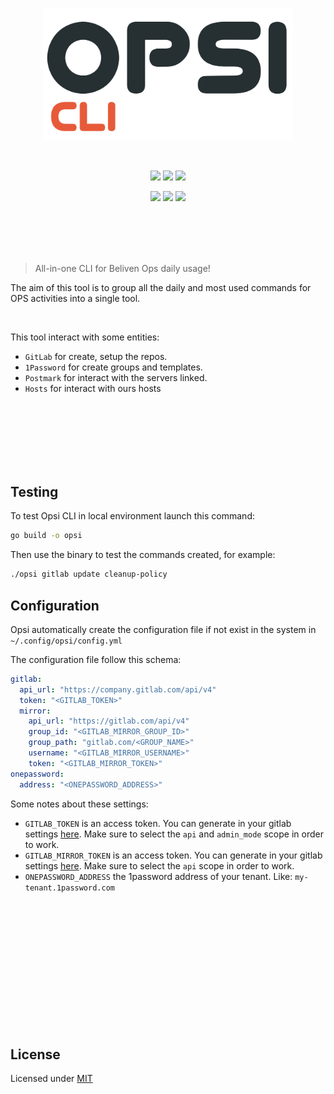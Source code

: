 <br>
<p align="center"><img width="400" src="./assets/logo.svg" /></p>
<br>
<p align="center">
<img src="https://img.shields.io/github/go-mod/go-version/beliven-it/opsi?color=e75a39&style=for-the-badge" />
<img src="https://img.shields.io/github/v/release/beliven-it/opsi?color=e75a39&style=for-the-badge" />
<img src="https://img.shields.io/github/license/beliven-it/opsi?color=e75a39&style=for-the-badge" />
</p>
<p align="center">
<img src="https://img.shields.io/github/issues-pr/beliven-it/opsi?color=e75a39&style=for-the-badge" />
<img src="https://img.shields.io/github/issues/beliven-it/opsi?color=e75a39&style=for-the-badge" />
<img src="https://img.shields.io/github/contributors/beliven-it/opsi?color=e75a39&style=for-the-badge" />
</p>

<br><br>
<br><br>

> All-in-one CLI for Beliven Ops daily usage!

The aim of this tool is to group all the daily and most used commands for OPS activities into a single tool.

<br>


This tool interact with some entities:

- `GitLab` for create, setup the repos.
- `1Password` for create groups and templates.
- `Postmark` for interact with the servers linked.
- `Hosts` for interact with ours hosts

<br><br><br><br><br><br>

## Testing
To test Opsi CLI in local environment launch this command:
```bash
go build -o opsi
```

Then use the binary to test the commands created, for example:
```bash
./opsi gitlab update cleanup-policy
```

## Configuration

Opsi automatically create the configuration file if not exist
in the system in `~/.config/opsi/config.yml`


The configuration file follow this schema:

```yml
gitlab:
  api_url: "https://company.gitlab.com/api/v4"
  token: "<GITLAB_TOKEN>"
  mirror:
    api_url: "https://gitlab.com/api/v4"
    group_id: "<GITLAB_MIRROR_GROUP_ID>"
    group_path: "gitlab.com/<GROUP_NAME>"  
    username: "<GITLAB_MIRROR_USERNAME>"
    token: "<GITLAB_MIRROR_TOKEN>"
onepassword:
  address: "<ONEPASSWORD_ADDRESS>"
```

Some notes about these settings:

- `GITLAB_TOKEN` is an access token. You can generate in your gitlab settings [here](https://git.beliven.dev/-/user_settings/personal_access_tokens). Make sure to select the `api` and `admin_mode` scope in order to work.
- `GITLAB_MIRROR_TOKEN` is an access token. You can generate in your gitlab settings [here](https://gitlab.com/-/user_settings/personal_access_tokens). Make sure to select the `api` scope in order to work.
- `ONEPASSWORD_ADDRESS` the 1password address of your tenant. Like: `my-tenant.1password.com`

<br><br><br><br><br><br>
<br><br><br><br><br><br>

## License

Licensed under [MIT](./LICENSE)




